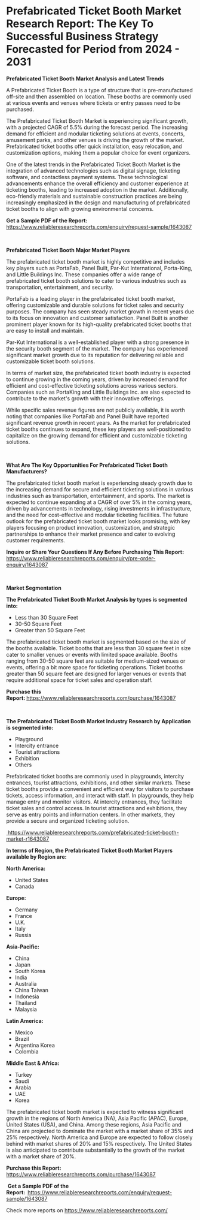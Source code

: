<p><h1>Prefabricated Ticket Booth Market Research Report: The Key To Successful Business Strategy Forecasted for Period from 2024 - 2031</h1></p><p><strong>Prefabricated Ticket Booth Market Analysis and Latest Trends</strong></p>
<p><p>A Prefabricated Ticket Booth is a type of structure that is pre-manufactured off-site and then assembled on location. These booths are commonly used at various events and venues where tickets or entry passes need to be purchased.</p><p>The Prefabricated Ticket Booth Market is experiencing significant growth, with a projected CAGR of 5.5% during the forecast period. The increasing demand for efficient and modular ticketing solutions at events, concerts, amusement parks, and other venues is driving the growth of the market. Prefabricated ticket booths offer quick installation, easy relocation, and customization options, making them a popular choice for event organizers.</p><p>One of the latest trends in the Prefabricated Ticket Booth Market is the integration of advanced technologies such as digital signage, ticketing software, and contactless payment systems. These technological advancements enhance the overall efficiency and customer experience at ticketing booths, leading to increased adoption in the market. Additionally, eco-friendly materials and sustainable construction practices are being increasingly emphasized in the design and manufacturing of prefabricated ticket booths to align with growing environmental concerns.</p></p>
<p><strong>Get a Sample PDF of the Report:&nbsp;</strong> <a href="https://www.reliableresearchreports.com/enquiry/request-sample/1643087">https://www.reliableresearchreports.com/enquiry/request-sample/1643087</a></p>
<p>&nbsp;</p>
<p><strong>Prefabricated Ticket Booth Major Market Players</strong></p>
<p><p>The prefabricated ticket booth market is highly competitive and includes key players such as PortaFab, Panel Built, Par-Kut International, Porta-King, and Little Buildings Inc. These companies offer a wide range of prefabricated ticket booth solutions to cater to various industries such as transportation, entertainment, and security.</p><p>PortaFab is a leading player in the prefabricated ticket booth market, offering customizable and durable solutions for ticket sales and security purposes. The company has seen steady market growth in recent years due to its focus on innovation and customer satisfaction. Panel Built is another prominent player known for its high-quality prefabricated ticket booths that are easy to install and maintain.</p><p>Par-Kut International is a well-established player with a strong presence in the security booth segment of the market. The company has experienced significant market growth due to its reputation for delivering reliable and customizable ticket booth solutions.</p><p>In terms of market size, the prefabricated ticket booth industry is expected to continue growing in the coming years, driven by increased demand for efficient and cost-effective ticketing solutions across various sectors. Companies such as PortaKing and Little Buildings Inc. are also expected to contribute to the market's growth with their innovative offerings.</p><p>While specific sales revenue figures are not publicly available, it is worth noting that companies like PortaFab and Panel Built have reported significant revenue growth in recent years. As the market for prefabricated ticket booths continues to expand, these key players are well-positioned to capitalize on the growing demand for efficient and customizable ticketing solutions.</p></p>
<p>&nbsp;</p>
<p><strong>What Are The Key Opportunities For Prefabricated Ticket Booth Manufacturers?</strong></p>
<p><p>The prefabricated ticket booth market is experiencing steady growth due to the increasing demand for secure and efficient ticketing solutions in various industries such as transportation, entertainment, and sports. The market is expected to continue expanding at a CAGR of over 5% in the coming years, driven by advancements in technology, rising investments in infrastructure, and the need for cost-effective and modular ticketing facilities. The future outlook for the prefabricated ticket booth market looks promising, with key players focusing on product innovation, customization, and strategic partnerships to enhance their market presence and cater to evolving customer requirements.</p></p>
<p><strong>Inquire or Share Your Questions If Any Before Purchasing This Report:</strong> <a href="https://www.reliableresearchreports.com/enquiry/pre-order-enquiry/1643087">https://www.reliableresearchreports.com/enquiry/pre-order-enquiry/1643087</a></p>
<p>&nbsp;</p>
<p><strong>Market Segmentation</strong></p>
<p><strong>The Prefabricated Ticket Booth Market Analysis by types is segmented into:</strong></p>
<p><ul><li>Less than 30 Square Feet</li><li>30-50 Square Feet</li><li>Greater than 50 Square Feet</li></ul></p>
<p><p>The prefabricated ticket booth market is segmented based on the size of the booths available. Ticket booths that are less than 30 square feet in size cater to smaller venues or events with limited space available. Booths ranging from 30-50 square feet are suitable for medium-sized venues or events, offering a bit more space for ticketing operations. Ticket booths greater than 50 square feet are designed for larger venues or events that require additional space for ticket sales and operation staff.</p></p>
<p><strong>Purchase this Report:&nbsp;</strong><a href="https://www.reliableresearchreports.com/purchase/1643087">https://www.reliableresearchreports.com/purchase/1643087</a></p>
<p>&nbsp;</p>
<p><strong>The Prefabricated Ticket Booth Market Industry Research by Application is segmented into:</strong></p>
<p><ul><li>Playground</li><li>Intercity entrance</li><li>Tourist attractions</li><li>Exhibition</li><li>Others</li></ul></p>
<p><p>Prefabricated ticket booths are commonly used in playgrounds, intercity entrances, tourist attractions, exhibitions, and other similar markets. These ticket booths provide a convenient and efficient way for visitors to purchase tickets, access information, and interact with staff. In playgrounds, they help manage entry and monitor visitors. At intercity entrances, they facilitate ticket sales and control access. In tourist attractions and exhibitions, they serve as entry points and information centers. In other markets, they provide a secure and organized ticketing solution.</p></p>
<p><a href="https://www.reliableresearchreports.com/prefabricated-ticket-booth-market-r1643087">&nbsp;https://www.reliableresearchreports.com/prefabricated-ticket-booth-market-r1643087</a></p>
<p><strong>In terms of Region, the Prefabricated Ticket Booth Market Players available by Region are:</strong></p>
<p>
    <p> <strong> North America: </strong>
        <ul>
            <li>United States</li>
            <li>Canada</li>
        </ul>
        </p> 
    <p> <strong> Europe: </strong>
        <ul>
            <li>Germany</li>
            <li>France</li>
            <li>U.K.</li>
            <li>Italy</li>
            <li>Russia</li>
        </ul>
        </p> 
    <p> <strong> Asia-Pacific: </strong>
        <ul>
            <li>China</li>
            <li>Japan</li>
            <li>South Korea</li>
            <li>India</li>
            <li>Australia</li>
            <li>China Taiwan</li>
            <li>Indonesia</li>
            <li>Thailand</li>
            <li>Malaysia</li>
        </ul>
        </p> 
    <p> <strong> Latin America: </strong>
        <ul>
            <li>Mexico</li>
            <li>Brazil</li>
            <li>Argentina Korea</li>
            <li>Colombia</li>
        </ul>
        </p> 
    <p> <strong> Middle East & Africa: </strong>
        <ul>
            <li>Turkey</li>
            <li>Saudi</li>
            <li>Arabia</li>
            <li>UAE</li>
            <li>Korea</li>
        </ul>
    </p>
    </p>
<p><p>The prefabricated ticket booth market is expected to witness significant growth in the regions of North America (NA), Asia Pacific (APAC), Europe, United States (USA), and China. Among these regions, Asia Pacific and China are projected to dominate the market with a market share of 35% and 25% respectively. North America and Europe are expected to follow closely behind with market shares of 20% and 15% respectively. The United States is also anticipated to contribute substantially to the growth of the market with a market share of 20%.</p></p>
<p><strong>Purchase this Report: </strong><a href="https://www.reliableresearchreports.com/purchase/1643087">https://www.reliableresearchreports.com/purchase/1643087</a></p>
<p>&nbsp;<strong>Get a Sample PDF of the Report:&nbsp;&nbsp;</strong><a href="https://www.reliableresearchreports.com/enquiry/request-sample/1643087">https://www.reliableresearchreports.com/enquiry/request-sample/1643087</a></p>
<p><strong></strong></p>
<p>Check more reports on <a href="https://www.reliableresearchreports.com/">https://www.reliableresearchreports.com/</a></p>